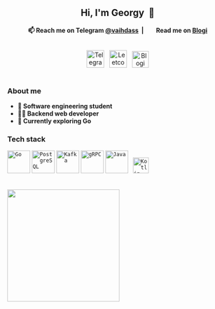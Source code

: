<!--

- 🔭 I’m currently working on ...
- 🌱 I’m currently learning ...
- 👯 I’m looking to collaborate on ...
- 🤔 I’m looking for help with ...
- 💬 Ask me about ...
- 📫 How to reach me: ...
- 😄 Pronouns: ...
- ⚡ Fun fact: ...
-->
<div align="center">
  <h2>Hi, I'm Georgy &nbsp;👋</h2>
  <p><b>📫 Reach me on Telegram <a href="https://t.me/vaihdass">@vaihdass</a> &nbsp;|&nbsp; <img height="15px" src="https://github.com/user-attachments/assets/fb19e59e-a0ad-4cdc-a173-daa683d46295">&nbsp; Read me on <a href="https://blogi.vaihdass.ru/en/">Blogi</a></b></p><br>
  <a title="Telegram" href="https://t.me/vaihdass"><img height="40px" src="https://raw.githubusercontent.com/gauravghongde/social-icons/refs/heads/master/SVG/Color/Telegram.svg" alt="Telegram"></a> &nbsp;
  <a title="Leetcode" href="https://leetcode.com/vaihdass"><img height="40px" src="https://github.com/user-attachments/assets/45f18a50-0230-4fd0-85c4-5e618c35a1ce" alt="Leetcode"></a> &nbsp;
  <a title="Blogi" href="https://blogi.vaihdass.ru/en/"><img height="38px" src="https://github.com/user-attachments/assets/fb19e59e-a0ad-4cdc-a173-daa683d46295" alt="Blogi"></a>
</div><br>

### About me
<div>
  <ul>
    <li><b>🐧 Software engineering student</b></li>
    <li><b>🧑‍💻 Backend web developer</b></li>
    <li><b>🌱 Currently exploring Go</b></li>
  </ul>
</div>

### Tech stack
<div>
	<code><img width="52" src="https://github.com/user-attachments/assets/b5b53266-8e56-4e5b-9aa4-9eff31c0b052" alt="Go" title="Go"/></code>
	<code><img width="52" src="https://github.com/user-attachments/assets/749dc2b9-b0d1-4942-9ba9-a819de640923" alt="PostgreSQL" title="PostgreSQL"/></code>
	<code><img width="52" src="https://github.com/user-attachments/assets/e696934d-4fb3-4036-8033-854cef07e5e1" alt="Kafka" title="Kafka"/></code>
  <code><img width="52" src="https://user-images.githubusercontent.com/25181517/192107855-e669c777-9172-49c5-b7e0-404e29df0fee.png" alt="gRPC" title="gRPC"/></code>
	<code><img width="52" src="https://user-images.githubusercontent.com/25181517/117201156-9a724800-adec-11eb-9a9d-3cd0f67da4bc.png" alt="Java" title="Java"/></code>
	<code> <img width="36" src="https://user-images.githubusercontent.com/25181517/185062810-7ee0c3d2-17f2-4a98-9d8a-a9576947692b.png" alt="Kotlin" title="Kotlin"/> </code>
</div><br><br>

<div>
  <a href="https://youtu.be/o8NPllzkFhE?t=865"><img height="256px" src="https://i.giphy.com/media/v1.Y2lkPTc5MGI3NjExcW13Y21xdDBhM29sb2J1em8ydzUxNjg0amQ5cDhma2E0MnZlb296MyZlcD12MV9pbnRlcm5hbF9naWZfYnlfaWQmY3Q9Zw/QDjpIL6oNCVZ4qzGs7/giphy.gif"></a>
</div>
